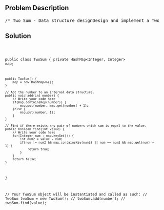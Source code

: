 <!--
<style>
  body { font-family: Arial, sans-serif; }
  .container { max-width: 100%; margin: 0 auto; padding: 10px; }
  .comment-block { max-width: 30%; background-color: #f9f9f9; padding: 10px; border-left: 5px solid #ccc; overflow-wrap: break-word; white-space: pre-wrap; }
  .code-block { background-color: #f4f4f4; padding: 10px; border: 1px solid #ddd; overflow-wrap: break-word; white-space: pre-wrap; }
</style>
-->

<div class='container'>
<h2>Problem Description</h2>
<div class='comment-block'>
<pre>
/* Two Sum - Data structure designDesign and implement a TwoSum class. It should support the following operations: add and find.add - Add the number to an internal data structure.find - Find if there exists any pair of numbers which sum is equal to the value.Exampleadd(1); add(3); add(5);find(4) // return truefind(7) // return false*//*解题思路：本题重点在于快， 因为用传统的Two Pointers 的方式必须首先sort, 这样就使O 必须为 nlogn,而本题不太可能每次find都sort, 所以必须用一些data structure 比如 HashMap 等等*/</pre>
</div>

<h2>Solution</h2>
<div class='code-block'>
<pre><code class='language-java'>



public class TwoSum {
    private HashMap<Integer, Integer> map;
    
    public TwoSum() {
        map = new HashMap<>();
    }

    // Add the number to an internal data structure.
    public void add(int number) {
        // Write your code here
        if(map.containsKey(number)) {
            map.put(number, map.get(number) + 1);
        }else {
            map.put(number, 1);
        }
    }

    // Find if there exists any pair of numbers which sum is equal to the value.
    public boolean find(int value) {
        // Write your code here
        for(Integer num : map.keySet()) {
            int num2 = value - num;
            if(num != num2 && map.containsKey(num2) || num == num2 && map.get(num) > 1) {
                return true;
            }
        }
        return false;
    }
}


// Your TwoSum object will be instantiated and called as such:
// TwoSum twoSum = new TwoSum();
// twoSum.add(number);
// twoSum.find(value);</code></pre>
</div>
</div>
